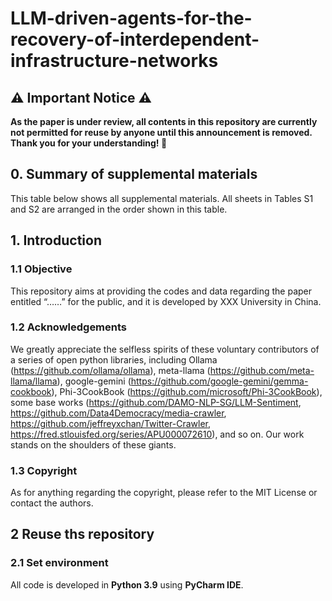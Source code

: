 # LLM-driven-agents-for-the-recovery-of-interdependent-infrastructure-networks

## ⚠️ Important Notice ⚠️
__As the paper is under review, all contents in this repository are currently not permitted for reuse by anyone until this announcement is removed. Thank you for your understanding! 🙏__
## 0. Summary of supplemental materials
This table below shows all supplemental materials. All sheets in Tables S1 and S2 are arranged in the order shown in this table.



## 1. Introduction
### 1.1 Objective 
This repository aims at providing the codes and data regarding the paper entitled “……” for the public, and it is developed by XXX University in China.
### 1.2 Acknowledgements
We greatly appreciate the selfless spirits of these voluntary contributors of a series of open python libraries, including Ollama (https://github.com/ollama/ollama), meta-llama (https://github.com/meta-llama/llama), google-gemini (https://github.com/google-gemini/gemma-cookbook), Phi-3CookBook (https://github.com/microsoft/Phi-3CookBook), some base works (https://github.com/DAMO-NLP-SG/LLM-Sentiment, https://github.com/Data4Democracy/media-crawler, https://github.com/jeffreyxchan/Twitter-Crawler, https://fred.stlouisfed.org/series/APU000072610), and so on. Our work stands on the shoulders of these giants.
### 1.3 Copyright
As for anything regarding the copyright, please refer to the MIT License or contact the authors.


## 2 Reuse ths repository
### 2.1 Set environment
All code is developed in **Python 3.9** using **PyCharm IDE**. 
